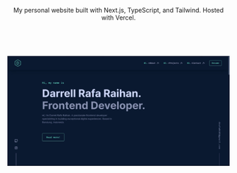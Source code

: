 <p align="center">
  My personal website built with Next.js, TypeScript, and Tailwind. Hosted with Vercel.
</p>

<br />
<br/>
<br/>

![demo](https://raw.githubusercontent.com/darrellrahan/personal-website/master/public/assets/preview.jpeg)
